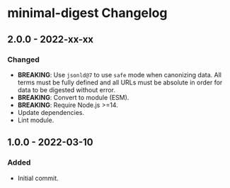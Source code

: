 # minimal-digest Changelog

## 2.0.0 - 2022-xx-xx

### Changed
- **BREAKING**: Use `jsonld@7` to use `safe` mode when canonizing
  data. All terms must be fully defined and all URLs must be absolute
  in order for data to be digested without error.
- **BREAKING**: Convert to module (ESM).
- **BREAKING**: Require Node.js >=14.
- Update dependencies.
- Lint module.

## 1.0.0 - 2022-03-10

### Added
- Initial commit.
